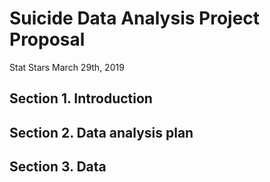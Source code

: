 Suicide Data Analysis Project Proposal
================
Stat Stars
March 29th, 2019

## Section 1. Introduction

## Section 2. Data analysis plan

## Section 3. Data
